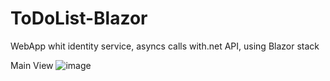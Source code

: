 # ToDoList-Blazor
WebApp whit identity service, asyncs calls with.net API, using Blazor stack

Main View
![image](https://github.com/LewanX/ToDoList-Blazor/assets/85626827/69ccf669-403c-4984-b963-96302444257a)

